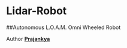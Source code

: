 # Lidar-Robot

##Autonomous L.O.A.M. Omni Wheeled Robot

Author **[Prajankya](http://github.com/prajankya)**
